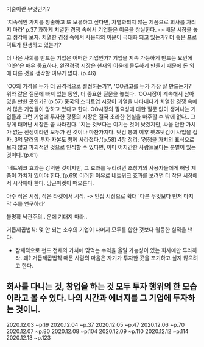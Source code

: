 기술이란 무엇인가?


'지속적인 가치를 창출하고 또 보유하고 싶다면, 차별화되지 않는 제품으로 회사를 차리지 마라' p.37
과하게 치열한 경쟁 속에서 기업들은 이윤을 상실한다. -> 배달 시장을 놓고 생각해 보자. 치열한 경쟁 속에서 사용자의 이윤이 극대화 되고 있는가? 더 좋은 프로덕트가 탄생하고 있는가? 


더 나은 사회를 만드는 기업은 어떠한 기업인가? 
기업을 지속 가능하게 만드는 요인에 '이윤'은 매우 중요하다. 
완전경쟁 시장은 현재의 이윤에 몰두하게 만들기 때문에 돈 외에 다른 것을 생각할 여유가 없다. (p.46)

'OO의 가격을 누가 더 공격적으로 설정하는가?', 'OO광고를 누가 가장 잘 만드는가?' 
위와 같은 질문에 빠져 있는 동안, 더 중요한 질문을 놓쳤다.
'OO시장이 계속해서 남아 있을 만한 곳인가?'(p.57)
중국의 스타트업 시장이 과열을 나타내다가 치열한 경쟁 속에서 많은 기업들이 망하고 있다고 한다. OO시장의 필요성에 대한 질문 없이 생겨나는 기업들과 그런 기업에 투자한 광풍의 시장은 결국 초라한 현실을 마주할 수 밖에 없다.. 
그렇게 태어난 시장은 곧 사라진다. 
'지는 것보다는 이기는 것이 낫겠지만, 싸울 만한 가치가 없는 전쟁이라면 모두가 진 것이나 마찬가지다. 닷컴 붕괴 이후 펫츠닷컴이 사업을 접자, 3억 달러의 투자 자본도 함께 사라졌다.'(p.58)
4장 정리: '경쟁을 가치의 표식으로 보지 않고 파괴적인 것으로 인식할 수 있다면, 이미 어지간한 사람들보다는 분별이 있는 것이다.'(p.61)

'네트워크 효과는 강력한 것이지만, 그 효과를 누리려면 초창기의 사용자들에게 해당 제품이 가치가 있어야 한다.'(p.69)
이러한 이유로 네트워크 효과를 보려면 더 작은 시장에서 시작해야 한다. 
당근마켓이 떠오른다. 

아주 작은 시장, 작은 타켓에서 시작. -> 인접 시장으로 확대 
'다른 무엇보다 먼저 마지막 수를 연구하라'

불명확 낙관주의..
운에 기대지 마라.. 


거듭제곱법칙: 몇 안 되는 소수의 기업이 나머지 모두를 합한 것보다 월등한 실적을 낸다. 
* 잠재적으로 펀드 전체의 가치에 맞먹는 수익을 올릴 가능성이 있는 회사에만 투라하라. 왜? 거듭제곱법칙 때문
사람의 마음은 자기가 투자한 곳을 포기하고 싶지 않으려고 한다. 

회사를 다니는 것, 창업을 하는 것 모두 투자 행위의 한 모습이라고 볼 수 있다. 나의 시간과 에너지를 그 기업에 투자하는 것이니.
---
2020.12.03 ~p.19
2020.12.04 ~p.37
2020.12.05 ~p.47
2020.12.06 ~p.70
2020.12.07 ~p.80
2020.12.08 ~p.104
2020.12.09 ~p.110
2020.12.12 ~p.114
2020.12.13 ~p.123